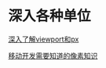 # 深入各种单位

[深入了解viewport和px](http://tgideas.qq.com/webplat/info/news_version3/804/7104/7106/m5723/201509/376281.shtml)

[移动开发需要知道的像素知识](http://weizhifeng.net/you-should-know-about-dpi.html)



